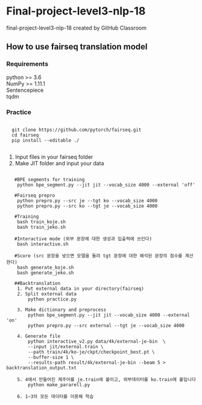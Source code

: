 # Final-project-level3-nlp-18
  final-project-level3-nlp-18 created by GitHub Classroom


## How to use fairseq translation model

### Requirements 
  python >= 3.6  
  NumPy >= 1.11.1    
  Sentencepiece   
  tqdm   
### Practice
  <pre><code>
  git clone https://github.com/pytorch/fairseq.git
  cd fairseq
  pip install --editable ./ 
 </pre></code>
  1. Input files in your fairseq folder
  2. Make JIT folder and input your data 

   <pre><code>
   #BPE segments for training
    python bpe_segment.py --jit jit --vocab_size 4000 --external 'off' 
    
   #Fairseq prepro
    python prepro.py --src je --tgt ko --vocab_size 4000
    python prepro.py --src ko --tgt je --vocab_size 4000   
    
   #Training
    bash train_koje.sh
    bash train_jeko.sh
    
   #Interactive mode (외부 문장에 대한 생성과 입출력에 쓰인다)
    bash interactive.sh
    
   #Score (src 문장을 넣으면 모델을 돌려 tgt 문장에 대한 해석된 문장의 점수를 계산한다)
    bash generate_koje.sh
    bash generate_jeko.sh
   
   ##Backtranslation
    1. Put external data in your directory(fairseq) 
    2. Split external data 
        python practice.py
        
    3. Make dictionary and preprocess  
        python bpe_segment.py --jit jit --vocab_size 4000 --external 'on'
        python prepro.py --src external --tgt je --vocab_size 4000

    4. Generate file 
        python interactive_v2.py data/4k/external-je-bin  \
        --input jit/external.train \
        --path train/4k/ko-je/ckpt/checkpoint_best.pt \
        --buffer-size 1 \
        --results-path result/4k/external-je-bin --beam 5 > backtranslation_output.txt
      
    5. 4에서 만들어진 제주어를 je.train에 붙이고, 외부데이터를 ko.train에 붙입니다
        python make_pararell.py
      
    6. 1~3의 모든 데이터를 이용해 학습
      
    
  
  </pre></code>
